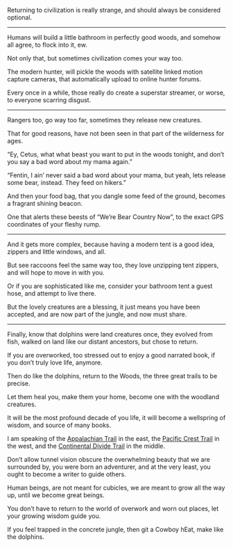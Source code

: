 Returning to civilization is really strange,
and should always be considered optional.

---

Humans will build a little bathroom in perfectly good woods,
and somehow all agree, to flock into it, ew.


Not only that,
but sometimes civilization comes your way too.

The modern hunter, will pickle the woods with satellite linked motion capture cameras, that automatically upload to online hunter forums.

Every once in a while, those really do create a superstar streamer,
or worse, to everyone scarring disgust.

---

Rangers too, go way too far,
sometimes they release new creatures.

That for good reasons,
have not been seen in that part of the wilderness for ages.

“Ey, Cetus, what what beast you want to put in the woods tonight,
and don’t you say a bad word about my mama again.”

“Fentin, I ain’ never said a bad word about your mama,
but yeah, lets release some bear, instead. They feed on hikers.”

And then your food bag, that you dangle some feed of the ground,
becomes a fragrant shining beacon.

One that alerts these beests of “We’re Bear Country Now”,
to the exact GPS coordinates of your fleshy rump.

---

And it gets more complex,
because having a modern tent is a good idea, zippers and little windows, and all.

But see raccoons feel the same way too,
they love unzipping tent zippers, and will hope to move in with you.

Or if you are sophisticated like me,
consider your bathroom tent a guest hose, and attempt to live there.

But the lovely creatures are a blessing, it just means you have been accepted,
and are now part of the jungle, and now must share.

---

Finally, know that dolphins were land creatures once,
they evolved from fish, walked on land like our distant ancestors, but chose to return.

If you are overworked, too stressed out to enjoy a good narrated book,
if you don’t truly love life, anymore.

Then do like the dolphins,
return to the Woods, the three great trails to be precise.

Let them heal you, make them your home,
become one with the woodland creatures.

It will be the most profound decade of you life,
it will become a wellspring of wisdom, and source of many books.

I am speaking of the [Appalachian Trail][1] in the east,
the [Pacific Crest Trail][2] in the west, and the [Continental Divide Trail][3] in the middle.

Don’t allow tunnel vision obscure the overwhelming beauty that we are surrounded by,
you were born an adventurer, and at the very least, you ought to become a writer to guide others.

Human beings, are not meant for cubicles,
we are meant to grow all the way up, until we become great beings.

You don’t  have to return to the world of overwork and worn out places,
let your growing wisdom guide you.

If you feel trapped in the concrete jungle,
then git a Cowboy hEat, make like the dolphins.

[1]: https://www.youtube.com/watch?v=EzXP5PjRHjM
[2]: https://www.youtube.com/watch?v=V4D4TcgppD8
[3]: https://www.youtube.com/watch?v=1ewQvcGhQAA

